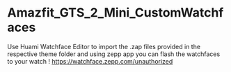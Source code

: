 # Amazfit_GTS_2_Mini_CustomWatchfaces

Use Huami Watchface Editor to import the .zap files provided in the respective theme folder and using zepp app you can flash the watchfaces to your watch !
https://watchface.zepp.com/unauthorized
